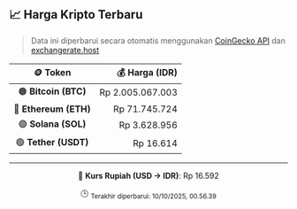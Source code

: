 

<!-- HARGA_KRIPTO -->
## 📈 Harga Kripto Terbaru

> Data ini diperbarui secara otomatis menggunakan [CoinGecko API](https://www.coingecko.com/) dan [exchangerate.host](https://exchangerate.host/)

<div align="center">

| 🪙 Token | 💰 Harga (IDR) |
|:------:|---------------:|
| 🟠 **Bitcoin (BTC)**   | Rp 2.005.067.003 |
| 🔵 **Ethereum (ETH)**  | Rp 71.745.724 |
| 🟣 **Solana (SOL)**    | Rp 3.628.956 |
| 🟢 **Tether (USDT)**   | Rp 16.614 |

---

💱 **Kurs Rupiah (USD → IDR)**: Rp 16.592

🕒 <sub>Terakhir diperbarui: 10/10/2025, 00.56.39</sub>

</div>
<!-- /HARGA_KRIPTO -->